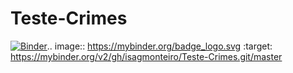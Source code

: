 # Teste-Crimes
[![Binder](https://mybinder.org/badge_logo.svg)](https://mybinder.org/v2/gh/isagmonteiro/Teste-Crimes.git/master).. image:: https://mybinder.org/badge_logo.svg
 :target: https://mybinder.org/v2/gh/isagmonteiro/Teste-Crimes.git/master
